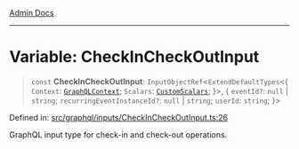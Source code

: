 [Admin Docs](/)

***

# Variable: CheckInCheckOutInput

> `const` **CheckInCheckOutInput**: `InputObjectRef`\<`ExtendDefaultTypes`\<\{ `Context`: [`GraphQLContext`](../../../context/type-aliases/GraphQLContext.md); `Scalars`: [`CustomScalars`](../../../scalars/type-aliases/CustomScalars.md); \}\>, \{ `eventId?`: `null` \| `string`; `recurringEventInstanceId?`: `null` \| `string`; `userId`: `string`; \}\>

Defined in: [src/graphql/inputs/CheckInCheckOutInput.ts:26](https://github.com/Sourya07/talawa-api/blob/ead7a48e0174153214ee7311f8b242ee1c1a12ca/src/graphql/inputs/CheckInCheckOutInput.ts#L26)

GraphQL input type for check-in and check-out operations.
